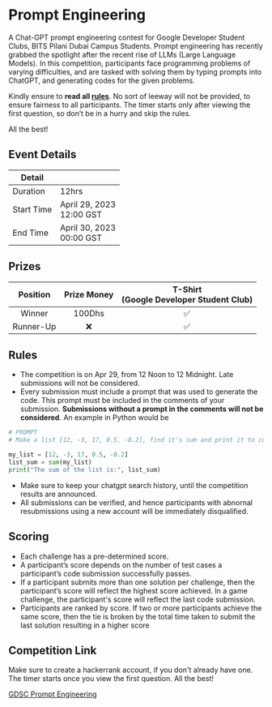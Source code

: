 # Prompt Engineering

A Chat-GPT prompt engineering contest for Google Developer Student Clubs, BITS Pilani Dubai Campus Students. Prompt engineering has recently grabbed the spotlight after the recent rise of LLMs (Large Language Models). In this competition, participants face programming problems of varying difficulties, and are tasked with solving them by typing prompts into ChatGPT, and generating codes for the given problems.

Kindly ensure to **read all [rules](#rules)**. No sort of leeway will not be provided, to ensure fairness to all participants. The timer starts only after viewing the first question, so don’t be in a hurry and skip the rules.

All the best!

## Event Details

| Detail     |                               |
| ---------- | ----------------------------- |
| Duration   | 12hrs                         |
| Start Time | April 29, 2023<br />12:00 GST |
| End Time   | April 30, 2023<br />00:00 GST |

## Prizes

| Position  | Prize Money | T-Shirt<br>(Google Developer Student Club) |
| :-------: | :---------: | :----------------------------------------: |
|  Winner   |   100Dhs    |                     ✅                     |
| Runner-Up |      ❌     |                     ✅                     |

## Rules

- The competition is on Apr 29, from 12 Noon to 12 Midnight. Late submissions will not be considered.
- Every submission must include a prompt that was used to generate the code. This prompt must be included in the comments of your submission. **Submissions without a prompt in the comments will not be considered**. An example in Python would be

```python
# PROMPT 
# Make a list [12, -3, 17, 0.5, -0.2], find it's sum and print it to console. 

my_list = [12, -3, 17, 0.5, -0.2]
list_sum = sum(my_list)
print("The sum of the list is:", list_sum)
```
- Make sure to keep your chatgpt search history, until the competition results are announced.
- All submissions can be verified, and hence participants with abnornal resubmissions using a new account will be immediately disqualified.

## Scoring

- Each challenge has a pre-determined score.
- A participant’s score depends on the number of test cases a participant’s code submission successfully passes.
- If a participant submits more than one solution per challenge, then the participant’s score will reflect the highest score achieved. In a game challenge, the participant's score will reflect the last code submission.
- Participants are ranked by score. If two or more participants achieve the same score, then the tie is broken by the total time taken to submit the last solution resulting in a higher score

## Competition Link

Make sure to create a hackerrank account, if you don't already have one. The timer starts once you view the first question. All the best!

[GDSC Prompt Engineering](https://www.hackerrank.com/gdsc-prompt-engineering)
